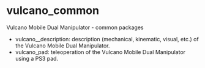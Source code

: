 # vulcano\_common


Vulcano Mobile Dual Manipulator - common packages

 - vulcano\__description: description (mechanical, kinematic, visual, etc.) of the Vulcano Mobile Dual Manipulator.
 - vulcano\_pad: teleoperation of the Vulcano Mobile Dual Manipulator using a PS3 pad.
